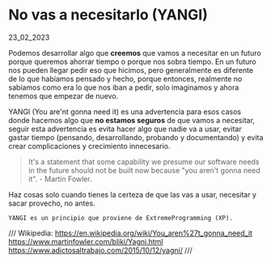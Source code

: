 # No vas a necesitarlo (YANGI)
23_02_2023

Podemos desarrollar algo que **creemos** que vamos a necesitar en un futuro porque queremos ahorrar tiempo o porque nos sobra tiempo. En un futuro nos pueden llegar pedir eso que hicimos, pero generalmente es diferente de lo que habíamos pensado y hecho, porque entonces, realmente no sabíamos como era lo que nos iban a pedir, solo imaginamos y ahora tenemos que empezar de nuevo.

YANGI (You are'nt gonna need it) es una advertencia para esos casos donde hacemos algo que **no estamos seguros** de que vamos a necesitar, seguir esta advertencia es evita hacer algo que nadie va a usar, evitar gastar tiempo (pensando, desarrollando, probando y documentando) y evita crear complicaciones y crecimiento innecesario.

> It's a statement that some capability we presume our software needs in the future should not be built now because "you aren't gonna need it". - Martin Fowler.

Haz cosas solo cuando tienes la certeza  de que las vas a usar, necesitar y sacar provecho, no antes.

	YANGI es un principio que proviene de ExtremeProgramming (XP).
 

///
Wikipedia: https://en.wikipedia.org/wiki/You_aren%27t_gonna_need_it
https://www.martinfowler.com/bliki/Yagni.html 
https://www.adictosaltrabajo.com/2015/10/12/yagni/
///